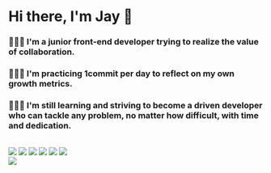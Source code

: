 # Hi there, I'm Jay 👋

### 🙋🏻‍♀️ I'm a junior front-end developer trying to realize the value of collaboration.

### 👩🏻‍💻 I'm practicing 1commit per day to reflect on my own growth metrics.

### 👩🏻‍🏫 I'm still learning and striving to become a driven developer who can tackle any problem, no matter how difficult, with time and dedication.

<br/>

<img src="https://img.shields.io/badge/React-61DAFB?style=flat-square&logo=React&logoColor=white"/>
<img src="https://img.shields.io/badge/Vue-4FC08D?style=flat-square&logo=Vue.js&logoColor=white"/>
<img src="https://img.shields.io/badge/JavaScript-F7DF1E?style=flat-square&logo=JavaScript&logoColor=black"/>
<img src="https://img.shields.io/badge/Sass-CC6699?style=flat-square&logo=Sass&logoColor=white"/>
<img src="https://img.shields.io/badge/CSS3-1572B6?style=flat-square&logo=Css3&logoColor=white"/>
<img src="https://img.shields.io/badge/HTML5-E34F26?style=flat-square&logo=HTML5&logoColor=white"/>

<br/>

<picture>
<source
  srcset="https://github-readme-stats.vercel.app/api?username=JAYCODE-git&show_icons=true&theme=dark"
  media="(prefers-color-scheme: dark)"
/>
<source
  srcset="https://github-readme-stats.vercel.app/api?username=JAYCODE-git&show_icons=true"
  media="(prefers-color-scheme: light), (prefers-color-scheme: no-preference)"
/>
<img src="https://github-readme-stats.vercel.app/api?username=JAYCODE-git&show_icons=true" />
</picture>
